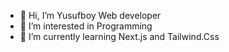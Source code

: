 - 👋 Hi, I’m Yusufboy Web developer
- 👀 I’m interested in Programming
- 🌱 I’m currently learning Next.js and Tailwind.Css


<!---
yusuf591-cpu/yusuf591-cpu is a ✨ special ✨ repository because its `README.md` (this file) appears on your GitHub profile.
You can click the Preview link to take a look at your changes.
--->
